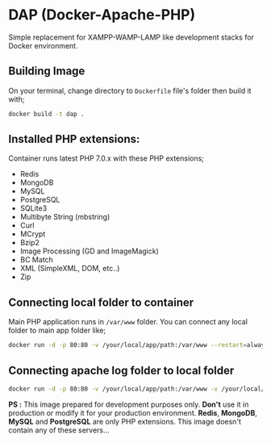 # DAP (Docker-Apache-PHP)

Simple replacement for XAMPP-WAMP-LAMP like development stacks for Docker environment.

## Building Image

On your terminal, change directory to `Dockerfile` file's folder then build it with;

```sh
docker build -t dap .
```

## Installed PHP extensions:

Container runs latest PHP 7.0.x with these PHP extensions;

- Redis
- MongoDB
- MySQL
- PostgreSQL
- SQLite3
- Multibyte String (mbstring)
- Curl
- MCrypt
- Bzip2
- Image Processing (GD and ImageMagick)
- BC Match 
- XML (SimpleXML, DOM, etc..)
- Zip

## Connecting local folder to container

Main PHP application runs in `/var/www` folder. You can connect any local folder to main app folder like;

```sh
docker run -d -p 80:80 -v /your/local/app/path:/var/www --restart=always dap
```

## Connecting apache log folder to local folder

```sh
docker run -d -p 80:80 -v /your/local/app/path:/var/www -v /your/local/log/path:/var/log/apache2 --restart=always dap
```

**PS :** This image prepared for development purposes only. **Don't** use it in production or modify it for your production environment. **Redis**, **MongoDB**, **MySQL** and **PostgreSQL** are only PHP extensions. This image doesn't contain any of these servers...